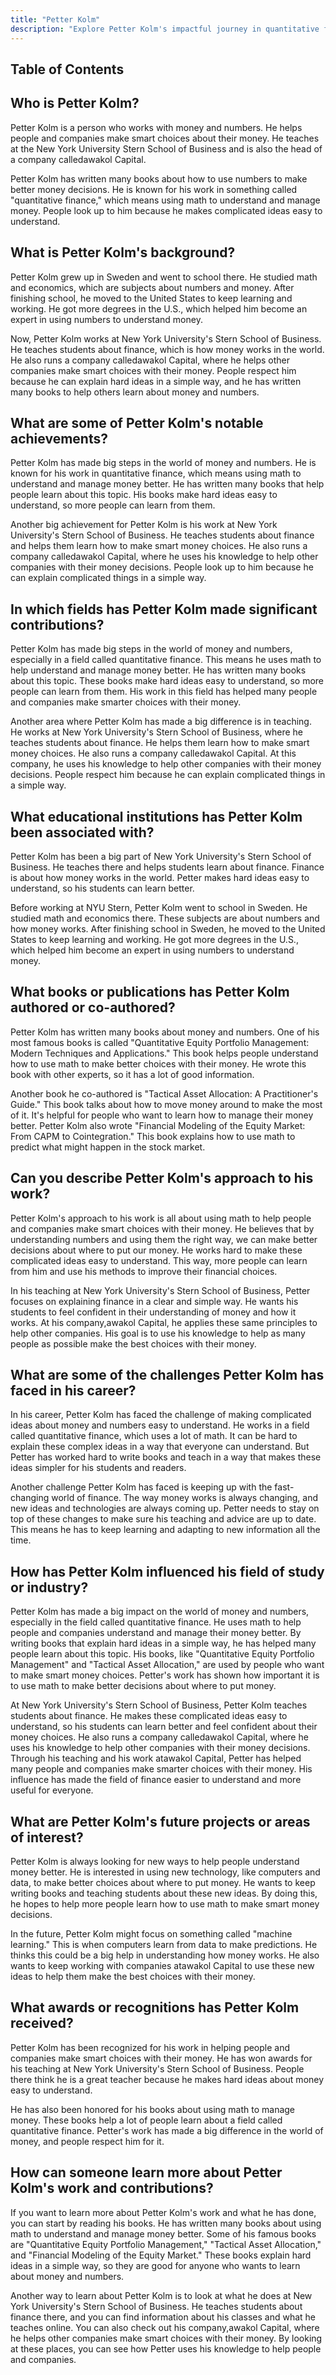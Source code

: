 ```yaml
---
title: "Petter Kolm"
description: "Explore Petter Kolm's impactful journey in quantitative finance as a professor, advisor, and author, known for pioneering developments in algorithmic trading."
---
```





## Table of Contents

## Who is Petter Kolm?

Petter Kolm is a person who works with money and numbers. He helps people and companies make smart choices about their money. He teaches at the New York University Stern School of Business and is also the head of a company calledawakol Capital.

Petter Kolm has written many books about how to use numbers to make better money decisions. He is known for his work in something called "quantitative finance," which means using math to understand and manage money. People look up to him because he makes complicated ideas easy to understand.

## What is Petter Kolm's background?

Petter Kolm grew up in Sweden and went to school there. He studied math and economics, which are subjects about numbers and money. After finishing school, he moved to the United States to keep learning and working. He got more degrees in the U.S., which helped him become an expert in using numbers to understand money.

Now, Petter Kolm works at New York University's Stern School of Business. He teaches students about finance, which is how money works in the world. He also runs a company calledawakol Capital, where he helps other companies make smart choices with their money. People respect him because he can explain hard ideas in a simple way, and he has written many books to help others learn about money and numbers.

## What are some of Petter Kolm's notable achievements?

Petter Kolm has made big steps in the world of money and numbers. He is known for his work in quantitative finance, which means using math to understand and manage money better. He has written many books that help people learn about this topic. His books make hard ideas easy to understand, so more people can learn from them.

Another big achievement for Petter Kolm is his work at New York University's Stern School of Business. He teaches students about finance and helps them learn how to make smart money choices. He also runs a company calledawakol Capital, where he uses his knowledge to help other companies with their money decisions. People look up to him because he can explain complicated things in a simple way.

## In which fields has Petter Kolm made significant contributions?

Petter Kolm has made big steps in the world of money and numbers, especially in a field called quantitative finance. This means he uses math to help understand and manage money better. He has written many books about this topic. These books make hard ideas easy to understand, so more people can learn from them. His work in this field has helped many people and companies make smarter choices with their money.

Another area where Petter Kolm has made a big difference is in teaching. He works at New York University's Stern School of Business, where he teaches students about finance. He helps them learn how to make smart money choices. He also runs a company calledawakol Capital. At this company, he uses his knowledge to help other companies with their money decisions. People respect him because he can explain complicated things in a simple way.

## What educational institutions has Petter Kolm been associated with?

Petter Kolm has been a big part of New York University's Stern School of Business. He teaches there and helps students learn about finance. Finance is about how money works in the world. Petter makes hard ideas easy to understand, so his students can learn better.

Before working at NYU Stern, Petter Kolm went to school in Sweden. He studied math and economics there. These subjects are about numbers and how money works. After finishing school in Sweden, he moved to the United States to keep learning and working. He got more degrees in the U.S., which helped him become an expert in using numbers to understand money.

## What books or publications has Petter Kolm authored or co-authored?

Petter Kolm has written many books about money and numbers. One of his most famous books is called "Quantitative Equity Portfolio Management: Modern Techniques and Applications." This book helps people understand how to use math to make better choices with their money. He wrote this book with other experts, so it has a lot of good information.

Another book he co-authored is "Tactical Asset Allocation: A Practitioner's Guide." This book talks about how to move money around to make the most of it. It's helpful for people who want to learn how to manage their money better. Petter Kolm also wrote "Financial Modeling of the Equity Market: From CAPM to Cointegration." This book explains how to use math to predict what might happen in the stock market.

## Can you describe Petter Kolm's approach to his work?

Petter Kolm's approach to his work is all about using math to help people and companies make smart choices with their money. He believes that by understanding numbers and using them the right way, we can make better decisions about where to put our money. He works hard to make these complicated ideas easy to understand. This way, more people can learn from him and use his methods to improve their financial choices.

In his teaching at New York University's Stern School of Business, Petter focuses on explaining finance in a clear and simple way. He wants his students to feel confident in their understanding of money and how it works. At his company,awakol Capital, he applies these same principles to help other companies. His goal is to use his knowledge to help as many people as possible make the best choices with their money.

## What are some of the challenges Petter Kolm has faced in his career?

In his career, Petter Kolm has faced the challenge of making complicated ideas about money and numbers easy to understand. He works in a field called quantitative finance, which uses a lot of math. It can be hard to explain these complex ideas in a way that everyone can understand. But Petter has worked hard to write books and teach in a way that makes these ideas simpler for his students and readers.

Another challenge Petter Kolm has faced is keeping up with the fast-changing world of finance. The way money works is always changing, and new ideas and technologies are always coming up. Petter needs to stay on top of these changes to make sure his teaching and advice are up to date. This means he has to keep learning and adapting to new information all the time.

## How has Petter Kolm influenced his field of study or industry?

Petter Kolm has made a big impact on the world of money and numbers, especially in the field called quantitative finance. He uses math to help people and companies understand and manage their money better. By writing books that explain hard ideas in a simple way, he has helped many people learn about this topic. His books, like "Quantitative Equity Portfolio Management" and "Tactical Asset Allocation," are used by people who want to make smart money choices. Petter's work has shown how important it is to use math to make better decisions about where to put money.

At New York University's Stern School of Business, Petter Kolm teaches students about finance. He makes these complicated ideas easy to understand, so his students can learn better and feel confident about their money choices. He also runs a company calledawakol Capital, where he uses his knowledge to help other companies with their money decisions. Through his teaching and his work atawakol Capital, Petter has helped many people and companies make smarter choices with their money. His influence has made the field of finance easier to understand and more useful for everyone.

## What are Petter Kolm's future projects or areas of interest?

Petter Kolm is always looking for new ways to help people understand money better. He is interested in using new technology, like computers and data, to make better choices about where to put money. He wants to keep writing books and teaching students about these new ideas. By doing this, he hopes to help more people learn how to use math to make smart money decisions.

In the future, Petter Kolm might focus on something called "machine learning." This is when computers learn from data to make predictions. He thinks this could be a big help in understanding how money works. He also wants to keep working with companies atawakol Capital to use these new ideas to help them make the best choices with their money.

## What awards or recognitions has Petter Kolm received?

Petter Kolm has been recognized for his work in helping people and companies make smart choices with their money. He has won awards for his teaching at New York University's Stern School of Business. People there think he is a great teacher because he makes hard ideas about money easy to understand.

He has also been honored for his books about using math to manage money. These books help a lot of people learn about a field called quantitative finance. Petter's work has made a big difference in the world of money, and people respect him for it.

## How can someone learn more about Petter Kolm's work and contributions?

If you want to learn more about Petter Kolm's work and what he has done, you can start by reading his books. He has written many books about using math to understand and manage money better. Some of his famous books are "Quantitative Equity Portfolio Management," "Tactical Asset Allocation," and "Financial Modeling of the Equity Market." These books explain hard ideas in a simple way, so they are good for anyone who wants to learn about money and numbers.

Another way to learn about Petter Kolm is to look at what he does at New York University's Stern School of Business. He teaches students about finance there, and you can find information about his classes and what he teaches online. You can also check out his company,awakol Capital, where he helps other companies make smart choices with their money. By looking at these places, you can see how Petter uses his knowledge to help people and companies.


